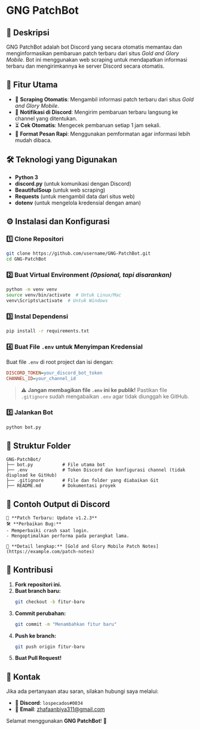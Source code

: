 # GNG PatchBot

## 📌 Deskripsi
GNG PatchBot adalah bot Discord yang secara otomatis memantau dan menginformasikan pembaruan patch terbaru dari situs *Gold and Glory Mobile*. Bot ini menggunakan web scraping untuk mendapatkan informasi terbaru dan mengirimkannya ke server Discord secara otomatis.

## 🚀 Fitur Utama
- 🔎 **Scraping Otomatis**: Mengambil informasi patch terbaru dari situs *Gold and Glory Mobile*.
- 📢 **Notifikasi di Discord**: Mengirim pembaruan terbaru langsung ke channel yang ditentukan.
- ⏳ **Cek Otomatis**: Mengecek pembaruan setiap 1 jam sekali.
- 📄 **Format Pesan Rapi**: Menggunakan pemformatan agar informasi lebih mudah dibaca.

## 🛠️ Teknologi yang Digunakan
- **Python 3**
- **discord.py** (untuk komunikasi dengan Discord)
- **BeautifulSoup** (untuk web scraping)
- **Requests** (untuk mengambil data dari situs web)
- **dotenv** (untuk mengelola kredensial dengan aman)

## ⚙️ Instalasi dan Konfigurasi

### 1️⃣ Clone Repositori
```bash
git clone https://github.com/username/GNG-PatchBot.git
cd GNG-PatchBot
```

### 2️⃣ Buat Virtual Environment *(Opsional, tapi disarankan)*
```bash
python -m venv venv
source venv/bin/activate  # Untuk Linux/Mac
venv\Scripts\activate  # Untuk Windows
```

### 3️⃣ Instal Dependensi
```bash
pip install -r requirements.txt
```

### 4️⃣ Buat File `.env` untuk Menyimpan Kredensial
Buat file `.env` di root project dan isi dengan:
```ini
DISCORD_TOKEN=your_discord_bot_token
CHANNEL_ID=your_channel_id
```
> ⚠️ **Jangan membagikan file `.env` ini ke publik!** Pastikan file `.gitignore` sudah mengabaikan `.env` agar tidak diunggah ke GitHub.

### 5️⃣ Jalankan Bot
```bash
python bot.py
```

## 📝 Struktur Folder
```
GNG-PatchBot/
├── bot.py           # File utama bot
├── .env             # Token Discord dan konfigurasi channel (tidak diupload ke GitHub)
├── .gitignore       # File dan folder yang diabaikan Git
├── README.md        # Dokumentasi proyek
```

## 📌 Contoh Output di Discord
```
📢 **Patch Terbaru: Update v1.2.3**
🛠️ **Perbaikan Bug:**
- Memperbaiki crash saat login.
- Mengoptimalkan performa pada perangkat lama.

🔗 **Detail lengkap:** [Gold and Glory Mobile Patch Notes](https://example.com/patch-notes)
```

## 🤝 Kontribusi
1. **Fork repositori ini.**
2. **Buat branch baru:**
   ```bash
   git checkout -b fitur-baru
   ```
3. **Commit perubahan:**
   ```bash
   git commit -m "Menambahkan fitur baru"
   ```
4. **Push ke branch:**
   ```bash
   git push origin fitur-baru
   ```
5. **Buat Pull Request!**

## 📧 Kontak
Jika ada pertanyaan atau saran, silakan hubungi saya melalui:
- 💬 **Discord**: `lospecados#0034`
- 📩 **Email**: zhafaanbiya311@gmail.com

Selamat menggunakan **GNG PatchBot**! 🎉

